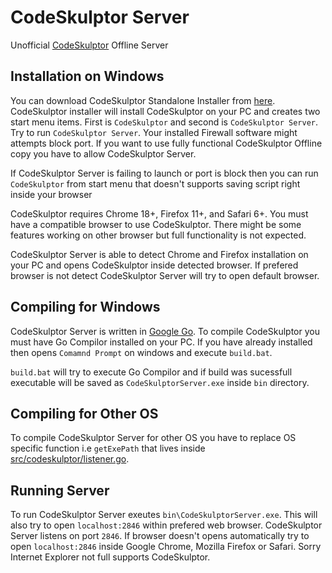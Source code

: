 # CodeSkulptor Server
Unofficial [CodeSkulptor][0] Offline Server

## Installation on Windows
You can download CodeSkulptor Standalone Installer from [here][1]. CodeSkulptor installer will install CodeSkulptor on your PC and creates two start menu items. First is `CodeSkulptor` and second is `CodeSkulptor Server`. Try to run `CodeSkulptor Server`. Your installed Firewall software might attempts block port. If you want to use fully functional CodeSkulptor Offline copy you have to allow CodeSkulptor Server. 

If CodeSkulptor Server is failing to launch or port is block then you can run `CodeSkulptor` from start menu that doesn't supports saving script right inside your browser

CodeSkulptor requires Chrome 18+, Firefox 11+, and Safari 6+. You must have a compatible browser to use CodeSkulptor. There might be some features working on other browser but full functionality is not expected.

CodeSkulptor Server is able to detect Chrome and Firefox installation on your PC and opens CodeSkulptor inside detected browser. If prefered browser is not detect CodeSkulptor Server will try to open default browser.

## Compiling for Windows
CodeSkulptor Server is written in [Google Go][2]. To compile CodeSkulptor you must have Go Compilor installed on your PC. If you have already installed then opens `Comamnd Prompt` on windows and execute `build.bat`.

`build.bat` will try to execute Go Compilor and if build was sucessfull executable will be saved as `CodeSkulptorServer.exe` inside `bin` directory.

## Compiling for Other OS
To compile CodeSkulptor Server for other OS you have to replace OS specific function i.e `getExePath` that lives inside [src/codeskulptor/listener.go][3].

## Running Server
To run CodeSkulptor Server exeutes `bin\CodeSkulptorServer.exe`. This will also try to open `localhost:2846` within prefered web browser. CodeSkulptor Server listens on port `2846`. If browser doesn't opens automatically try to open `localhost:2846` inside Google Chrome, Mozilla Firefox or Safari. Sorry Internet Explorer not full supports CodeSkulptor.

  [0]: http://www.codeskulptor.org/
  [1]: http://uadnan.blob.core.windows.net/public/codeskulptor-server-1.1.exe
  [2]: https://golang.org/
  [3]: https://github.com/uadnan/CodeSkulptor-Server/blob/master/src/codeskulptor/listener.go
